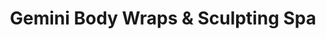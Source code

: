 ---
title: "Gemini Body Wraps & Sculpting Spa"
url: /chandler/gemini-body-wraps-und-sculpting-spa/
shop: Massage
---